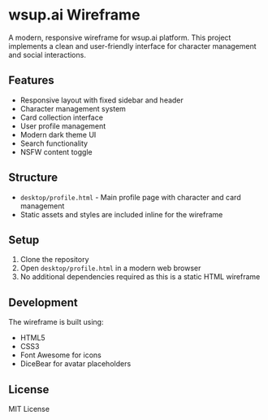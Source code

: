 # wsup.ai Wireframe

A modern, responsive wireframe for wsup.ai platform. This project implements a clean and user-friendly interface for character management and social interactions.

## Features

- Responsive layout with fixed sidebar and header
- Character management system
- Card collection interface
- User profile management
- Modern dark theme UI
- Search functionality
- NSFW content toggle

## Structure

- `desktop/profile.html` - Main profile page with character and card management
- Static assets and styles are included inline for the wireframe

## Setup

1. Clone the repository
2. Open `desktop/profile.html` in a modern web browser
3. No additional dependencies required as this is a static HTML wireframe

## Development

The wireframe is built using:
- HTML5
- CSS3
- Font Awesome for icons
- DiceBear for avatar placeholders

## License

MIT License 